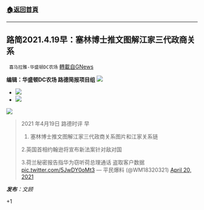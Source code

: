 ###  [:house:返回首頁](https://github.com/ourhimalayas/txt)
---

## 路简2021.4.19早：塞林博士推文图解江家三代政商关系
` 喜马拉雅-华盛顿DC农场` [轉載自GNews](https://gnews.org/zh-hans/1119201/)

**编辑：华盛顿DC农场 路德简报项目组**
![]()![](https://gnews.org/wp-content/uploads/2021/04/2021-04-19_AM_CN_Lee_01.jpg)
- ![]()![](https://gnews.org/wp-content/uploads/2021/04/2021-04-19_AM_CN_Lee_02-1-scaled.jpg)
- ![]()![](https://gnews.org/wp-content/uploads/2021/04/2021-04-19_AM_CN_Lee_03-scaled.jpg)

![]()![](https://gnews.org/wp-content/uploads/2021/04/20210419-2_04.jpg)


> 2021 年4月19日 路德时评 早
> 
> 1. 塞林博士推文图解江家三代政商关系图片和江家关系链
> 
> 2.英国首相约翰逊将宣布新法案针对敌对国
> 
> 3.荷兰秘密报告指华为窃听荷总理通话 盗取客户数据 [pic.twitter.com/5JwDY0oMt3](https://t.co/5JwDY0oMt3)
> — 平民爆料 (@WM18320321) [April 20, 2021](https://twitter.com/WM18320321/status/1384345178325069825?ref_src=twsrc%5Etfw)



***发布**：文顾*

+1
